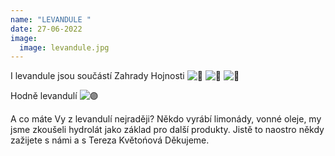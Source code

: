 ```yaml
---
name: "LEVANDULE "
date: 27-06-2022
image:
  image: levandule.jpg
---
```

I levandule jsou součástí Zahrady Hojnosti ![💚](https://static.xx.fbcdn.net/images/emoji.php/v9/ted/1.5/16/1f49a.png) ![🌼](https://static.xx.fbcdn.net/images/emoji.php/v9/tf4/1.5/16/1f33c.png) ![🌿](https://static.xx.fbcdn.net/images/emoji.php/v9/t77/1.5/16/1f33f.png)

Hodně levandulí ![🟣](https://static.xx.fbcdn.net/images/emoji.php/v9/td6/1.5/16/1f7e3.png)

A co máte Vy z levandulí nejraději? Někdo vyrábí limonády, vonné oleje, my jsme zkoušeli hydrolát jako základ pro další produkty. Jistě to naostro někdy zažijete s námi a s Tereza Květońová Děkujeme.